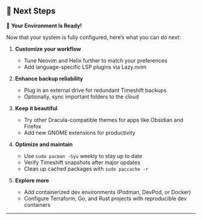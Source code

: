 ## 🏁 Next Steps
🎯 **Your Environment Is Ready!**

Now that your system is fully configured, here’s what you can do next:

1. **Customize your workflow**
   - Tune Neovim and Helix further to match your preferences  
   - Add language-specific LSP plugins via Lazy.nvim  

2. **Enhance backup reliability**
   - Plug in an external drive for redundant Timeshift backups  
   - Optionally, sync important folders to the cloud  

3. **Keep it beautiful**
   - Try other Dracula-compatible themes for apps like Obsidian and Firefox  
   - Add new GNOME extensions for productivity  

4. **Optimize and maintain**
   - Use `sudo pacman -Syu` weekly to stay up to date  
   - Verify Timeshift snapshots after major updates  
   - Clean up cached packages with `sudo paccache -r`  

5. **Explore more**
   - Add containerized dev environments (Podman, DevPod, or Docker)  
   - Configure Terraform, Go, and Rust projects with reproducible dev containers  

---

